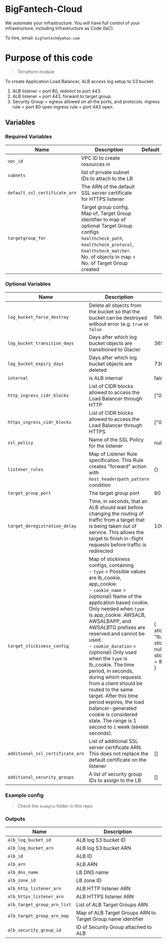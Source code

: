 # BigFantech-Cloud

We automate your infrastructure.
You will have full control of your infrastructure, including Infrastructure as Code (IaC).

To hire, email: `bigfantech@yahoo.com`

# Purpose of this code

> Terraform module

To create Application Load Balancer, ALB access log setup to S3 bucket.

1. ALB listener = port 80, redirect to port 443.
2. ALB listener = port 443, forward to target group.
3. Security Group = egress allowed on all the ports, and protocols.
   ingress rule = port 80 open
   ingress rule = port 443 open

## Variables

### Required Variables

| Name                          | Description                                                                                                                                                                                                         | Default |
| ----------------------------- | ------------------------------------------------------------------------------------------------------------------------------------------------------------------------------------------------------------------- | ------- |
| `vpc_id`                      | VPC ID to create resources in                                                                                                                                                                                       |         |
| `subnets`                     | list of private subnet IDs to attach to the LB                                                                                                                                                                      |         |
| `default_ssl_certificate_arn` | The ARN of the default SSL server certificate for HTTPS listener                                                                                                                                                    |         |
| `targetgroup_for`             | Target group config. Map of, Target Group identifier to map of optional Target Group configs `healthcheck_path`, `healthcheck_protocol`, `healthcheck_matcher`. No. of objects in map = No. of Target Group created |         |

### Optional Variables

| Name                             | Description                                                                                                                                                                                                                                                                                                                                                                                                                                                                                                                                                                                                           | Default                                                                                                        |
| -------------------------------- | --------------------------------------------------------------------------------------------------------------------------------------------------------------------------------------------------------------------------------------------------------------------------------------------------------------------------------------------------------------------------------------------------------------------------------------------------------------------------------------------------------------------------------------------------------------------------------------------------------------------- | -------------------------------------------------------------------------------------------------------------- |
| `log_bucket_force_destroy`       | Delete all objects from the bucket so that the bucket can be destroyed without error (e.g. `true` or `false`                                                                                                                                                                                                                                                                                                                                                                                                                                                                                                          | false                                                                                                          |
| `log_bucket_transition_days`     | Days after which log bucket objects are transitioned to Glacier | 365 |
| `log_bucket_expiry_days`         | Days after which log bucket objects are deleted                 | 730 |
| `internal`                       | is ALB internal                                                                                                                                                                                                                                                                                                                                                                                                                                                                                                                                                                                                       | false                                                                                                          |
| `http_ingress_cidr_blocks`       | List of CIDR blocks allowed to access the Load Balancer through HTTP                                                                                                                                                                                                                                                                                                                                                                                                                                                                                                                                                  | ["0.0.0.0/0"]                                                                                                  |
| `https_ingress_cidr_blocks`      | List of CIDR blocks allowed to access the Load Balancer through HTTPS                                                                                                                                                                                                                                                                                                                                                                                                                                                                                                                                                 | ["0.0.0.0/0"]                                                                                                  |
| `ssl_policy`                     | Name of the SSL Policy for the listener                                                                                                                                                                                                                                                                                                                                                                                                                                                                                                                                                                               | null                                                                                                           |
| `listener_rules`                 | Map of Listener Rule specification. This Rule creates "forward" action with `host_header`/`path_pattern` condition                                                                                                                                                                                                                                                                                                                                                                                                                                                                                                    | {}                                                                                                             |
| `target_group_port`              | The target group port                                                                                                                                                                                                                                                                                                                                                                                                                                                                                                                                                                                                 | 80                                                                                                             |
| `target_deregistration_delay`    | Time, in seconds, that an ALB should wait before changing the routing of traffic from a target that is being taken out of service. This allows the target to finish in-flight requests before traffic is redirected                                                                                                                                                                                                                                                                                                                                                                                                   | 100                                                                                                            |
| `target_stickiness_config`       | Map of stickiness configs, containing<br>- `type` = Possible values are lb_cookie, app_cookie.<br>- `cookie_name` = (optional) Name of the application based cookie. Only needed when `type` is app_cookie. AWSALB, AWSALBAPP, and AWSALBTG prefixes are reserved and cannot be used.<br>- `cookie_duration` = (optional) Only used when the `type` is lb_cookie. The time period, in seconds, during which requests from a client should be routed to the same target. After this time period expires, the load balancer-generated cookie is considered stale. The range is 1 second to `1` week (`604800` seconds). | {<br>stickiness_type = "lb_cookie"<br>stickiness_cookie_name = null<br>stickiness_cookie_duration = 86400<br>} |
| `additional_ssl_certificate_arn` | List of additional SSL server certificate ARN. This does not replace the default certificate on the listener                                                                                                                                                                                                                                                                                                                                                                                                                                                                                                          | []                                                                                                             |
| `additional_security_groups`     | A list of security group IDs to assign to the LB                                                                                                                                                                                                                                                                                                                                                                                                                                                                                                                                                                      | []                                                                                                             |

### Example config

> Check the `example` folder in this repo

### Outputs

| Name                        | Description                                                  |
| --------------------------- | ------------------------------------------------------------ |
| `alb_log_bucket_id`         | ALB log S3 bucket ID                                         |
| `alb_log_bucket_arn`        | ALB log S3 bucket ARN                                        |
| `alb_id`                    | ALB ID                                                       |
| `alb_arn`                   | ALB ARN                                                      |
| `alb_dns_name`              | LB DNS name                                                  |
| `alb_zone_id`               | LB zone ID                                                   |
| `alb_http_listener_arn`     | ALB HTTP listener ARN                                        |
| `alb_https_listener_arn`    | ALB HTTPS listener ARN                                       |
| `alb_target_group_arn_list` | List of ALB Target Groups ARN                                |
| `alb_target_group_arn_map`  | Map of ALB Target Groups ARN to Target Group name identifier |
| `alb_security_group_id`     | ID of Security Group attached to ALB                         |
